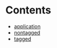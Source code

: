 

# Contents
- [application](/src/economic/ruleProcessor/application)
- [nontagged](/src/economic/ruleProcessor/nontagged)
- [tagged](/src/economic/ruleProcessor/tagged)
